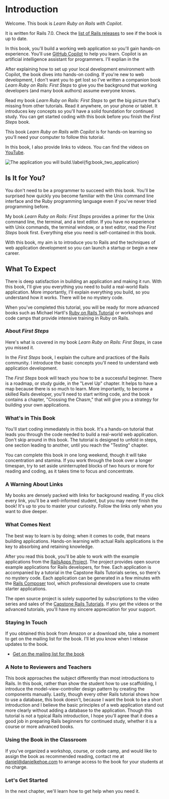Introduction
============

Welcome. This book is *Learn Ruby on Rails with Copilot*.

It is written for Rails 7.0. Check the [list of Rails releases](https://rubyonrails.org/category/releases) to see if the book is up to date.

In this book, you'll build a working web application so you'll gain hands-on experience. You'll use [GitHub Copilot](https://github.com/features/copilot) to help you learn. Copilot is an artificial intelligence assistant for programmers. I'll explian in the 

After explaining how to set up your local development environment with Copilot, the book dives into hands-on coding. If you're new to web development, I don't want you to get lost so I've written a companion book *Learn Ruby on Rails: First Steps* to give you the background that working developers (and many book authors) assume everyone knows.

Read my book *Learn Ruby on Rails: First Steps* to get the big picture that's missing from other tutorials. Read it anywhere, on your phone or tablet. It introduces key concepts so you'll have a solid foundation for continued study. You can get started coding with this book before you finish the *First Steps* book.

This book *Learn Ruby on Rails with Copilot* is for hands-on learning so you'll need your computer to follow this tutorial.

In this book, I also provide links to videos.  You can find the videos on [YouTube](https://www.youtube.com/user/RailsApps).

![The application you will build.\label{fig:book_two_application}](images/figures/learn-rails.png)

Is It for You?
--------------

You don't need to be a programmer to succeed with this book. You'll be surprised how quickly you become familiar with the Unix command line interface and the Ruby programming language even if you've never tried programming before.

My book *Learn Ruby on Rails: First Steps* provides a primer for the Unix command line, the terminal, and a text editor. If you have no experience with Unix commands, the terminal window, or a text editor, read the *First Steps* book first. Everything else you need is self-contained in this book.

With this book, my aim is to introduce you to Rails and the techniques of web application development so you can launch a startup or begin a new career.

## What To Expect

There is deep satisfaction in building an application and making it run.
With this book, I'll give you everything you need to build a real-world
Rails application. More importantly, I'll explain everything you build,
so you understand how it works. There will be no mystery code.

When you've completed this tutorial, you will be ready for more advanced
books such as Michael Hartl's [Ruby on Rails Tutorial](https://www.railstutorial.org/) or workshops and code camps that provide intensive training in Ruby on Rails.

### About *First Steps*

Here's what is covered in my book *Learn Ruby on Rails: First Steps*, in case you missed it.

In the *First Steps* book, I explain the culture and practices of the Rails
community. I introduce the basic concepts you'll need to understand
web application development.

The *First Steps* book will teach you how to be a successful beginner. There is a roadmap, or study guide, in the "Level Up" chapter. It helps to have a map because there is so much to learn. More importantly, to become a skilled Rails developer, you'll need to start writing code, and the book contains a chapter, "Crossing the Chasm," that will give you a strategy for building your own applications.

### What's in This Book

You'll start coding immediately in this book. It's a hands-on tutorial that leads you through the code needed to build a real-world web application. Don't skip around in this book. The tutorial is designed to unfold in steps, one section leading to another, until you reach the "Testing" chapter.

You can complete this book in one long weekend, though it will take
concentration and stamina. If you work through the book over a longer
timespan, try to set aside uninterrupted blocks of two hours or more for
reading and coding, as it takes time to focus and concentrate.

### A Warning About Links

My books are densely packed with links for background reading. If you
click every link, you'll be a well-informed student, but you may never
finish the book! It's up to you to master your curiosity. Follow the
links only when you want to dive deeper.

### What Comes Next

The best way to learn is by doing; when it comes to code, that means
building applications. Hands-on learning with actual Rails
applications is the key to absorbing and retaining knowledge.

After you read this book, you'll be able to work with the example applications from the [RailsApps Project](http://railsapps.github.io/). The project provides open source
example applications for Rails developers, for free. Each application is
accompanied by a tutorial in the Capstone Rails Tutorials
series, so there's no mystery code. Each application can be generated in a few minutes
with the [Rails Composer](https://www.railscomposer.com) tool, which professional
developers use to create starter applications.

The open source project is solely supported by subscriptions to the video series and sales of the
[Capstone Rails Tutorials](https://tutorials.railsapps.org/). If you get the videos or the advanced tutorials, you'll have my sincere appreciation for your support.

### Staying In Touch

If you obtained this book from Amazon or a download site, take a moment
to get on the mailing list for the book. I'll let you know when I
release updates to the book.

-   [Get on the mailing list for the book](http://learn-rails.com/mailinglist)

### A Note to Reviewers and Teachers

This book approaches the subject differently than most introductions to
Rails. In this book, rather than
show the student how to use scaffolding, I introduce the
model-view-controller design pattern by creating the components
manually. Lastly, though every other Rails tutorial shows how to use a
database, this book doesn't, because I want the book to be a short
introduction and I believe the basic principles of a web application
stand out more clearly without adding a database to the application.
Though this tutorial is not a typical Rails introduction, I hope you'll
agree that it does a good job in preparing Rails beginners for continued
study, whether it is a course or more advanced books.

### Using the Book in the Classroom

If you've organized a workshop, course, or code camp, and would like to
assign the book as recommended reading, contact me at
[daniel@danielkehoe.com](mailto:daniel@danielkehoe.com) to arrange
access to the book for your students at no charge.

### Let's Get Started

In the next chapter, we'll learn how to get help when you need it.
